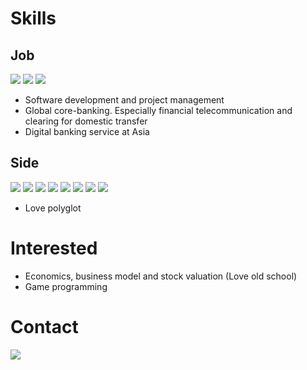 # Skills
## Job
[<img src="https://img.shields.io/badge/Java-007396?style=flat-square&logo=java&logoColor=white"/>](#)
[<img src="https://img.shields.io/badge/DB2-052FAD?style=flat-square&logo=ibm&logoColor=white"/>](#)
[<img src="https://img.shields.io/badge/11g-F80000?style=flat-square&logo=oracle&logoColor=white"/>](#)

* Software development and project management
* Global core-banking. Especially financial telecommunication and clearing for domestic transfer
* Digital banking service at Asia

## Side
[<img src="https://img.shields.io/badge/Csharp 4.0-239120?style=flat-square&logo=csharp&logoColor=white"/>](#)
[<img src="https://img.shields.io/badge/D-DA1F26?style=flat-square&logo=D&logoColor=white"/>](#)
[<img src="https://img.shields.io/badge/Dart-0175C2?style=flat-square&logo=dart&logoColor=white"/>](#)
[<img src="https://img.shields.io/badge/Flutter-02569B?style=flat-square&logo=Flutter&logoColor=white"/>](#)
[<img src="https://img.shields.io/badge/Golang-00ADD8?style=flat-square&logo=go&logoColor=white"/>](#)
[<img src="https://img.shields.io/badge/Javascript-F7DF1E?style=flat-square&logo=javascript&logoColor=black"/>](#)
[<img src="https://img.shields.io/badge/Python 2.x and 3.x-3776AB?style=flat-square&logo=python&logoColor=white"/>](#)
[<img src="https://img.shields.io/badge/MariaDB-003545?style=flat-square&logo=mariadb&logoColor=white"/>](#)

* Love polyglot

# Interested
* Economics, business model and stock valuation (Love old school)
* Game programming

# Contact
[<img src="https://img.shields.io/badge/im--davidjung-0A66C2?style=flat-square&logo=Linkedin&logoColor=white"/>](https://www.linkedin.com/in/im-davidjung/)
